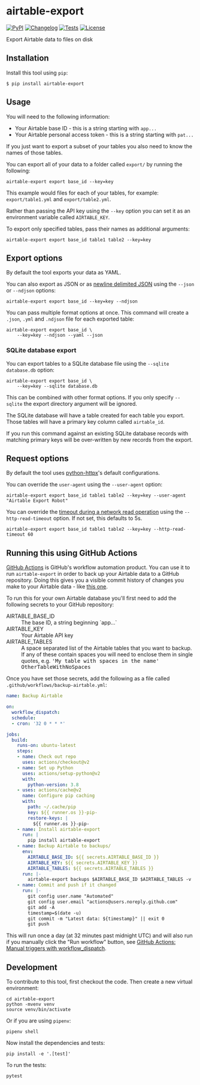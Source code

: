 # airtable-export

[![PyPI](https://img.shields.io/pypi/v/airtable-export.svg)](https://pypi.org/project/airtable-export/)
[![Changelog](https://img.shields.io/github/v/release/simonw/airtable-export?include_prereleases&label=changelog)](https://github.com/simonw/airtable-export/releases)
[![Tests](https://github.com/simonw/airtable-export/workflows/Test/badge.svg)](https://github.com/simonw/airtable-export/actions?query=workflow%3ATest)
[![License](https://img.shields.io/badge/license-Apache%202.0-blue.svg)](https://github.com/simonw/airtable-export/blob/master/LICENSE)

Export Airtable data to files on disk

## Installation

Install this tool using `pip`:

    $ pip install airtable-export

## Usage

You will need to the following information:

- Your Airtable base ID - this is a string starting with `app...`
- Your Airtable personal access token - this is a string starting with `pat...`

If you just want to export a subset of your tables you also need to know the names of those tables.

You can export all of your data to a folder called `export/` by running the following:

    airtable-export export base_id --key=key

This example would files for each of your tables, for example: `export/table1.yml` and `export/table2.yml`.

Rather than passing the API key using the `--key` option you can set it as an environment variable called `AIRTABLE_KEY`.

To export only specified tables, pass their names as additional arguments:

    airtable-export export base_id table1 table2 --key=key

## Export options

By default the tool exports your data as YAML.

You can also export as JSON or as [newline delimited JSON](http://ndjson.org/) using the `--json` or `--ndjson` options:

    airtable-export export base_id --key=key --ndjson

You can pass multiple format options at once. This command will create a `.json`, `.yml` and `.ndjson` file for each exported table:

    airtable-export export base_id \
        --key=key --ndjson --yaml --json

### SQLite database export

You can export tables to a SQLite database file using the `--sqlite database.db` option:

    airtable-export export base_id \
        --key=key --sqlite database.db

This can be combined with other format options. If you only specify `--sqlite` the export directory argument will be ignored.

The SQLite database will have a table created for each table you export. Those tables will have a primary key column called `airtable_id`.

If you run this command against an existing SQLite database records with matching primary keys will be over-written by new records from the export.

## Request options

By default the tool uses [python-httpx](https://www.python-httpx.org)'s default configurations.

You can override the `user-agent` using the `--user-agent` option:

    airtable-export export base_id table1 table2 --key=key --user-agent "Airtable Export Robot"

You can override the [timeout during a network read operation](https://www.python-httpx.org/advanced/#fine-tuning-the-configuration) using the `--http-read-timeout` option. If not set, this defaults to 5s.

    airtable-export export base_id table1 table2 --key=key --http-read-timeout 60

## Running this using GitHub Actions

[GitHub Actions](https://github.com/features/actions) is GitHub's workflow automation product. You can use it to run `airtable-export` in order to back up your Airtable data to a GitHub repository. Doing this gives you a visible commit history of changes you make to your Airtable data - like [this one](https://github.com/natbat/rockybeaches/commits/main/airtable).

To run this for your own Airtable database you'll first need to add the following secrets to your GitHub repository:

<dl>
  <dt>AIRTABLE_BASE_ID</dt>
  <dd>The base ID, a string beginning `app...`</dd>
  <dt>AIRTABLE_KEY</dt>
  <dd>Your Airtable API key</dd>
  <dt>AIRTABLE_TABLES</dt>
  <dd>A space separated list of the Airtable tables that you want to backup. If any of these contain spaces you will need to enclose them in single quotes, e.g. <samp>'My table with spaces in the name' OtherTableWithNoSpaces</samp></dd>
</dl>

Once you have set those secrets, add the following as a file called `.github/workflows/backup-airtable.yml`:
```yaml
name: Backup Airtable

on:
  workflow_dispatch:
  schedule:
  - cron: '32 0 * * *'

jobs:
  build:
    runs-on: ubuntu-latest
    steps:
    - name: Check out repo
      uses: actions/checkout@v2
    - name: Set up Python
      uses: actions/setup-python@v2
      with:
        python-version: 3.8
    - uses: actions/cache@v2
      name: Configure pip caching
      with:
        path: ~/.cache/pip
        key: ${{ runner.os }}-pip-
        restore-keys: |
          ${{ runner.os }}-pip-
    - name: Install airtable-export
      run: |
        pip install airtable-export
    - name: Backup Airtable to backups/
      env:
        AIRTABLE_BASE_ID: ${{ secrets.AIRTABLE_BASE_ID }}
        AIRTABLE_KEY: ${{ secrets.AIRTABLE_KEY }}
        AIRTABLE_TABLES: ${{ secrets.AIRTABLE_TABLES }}
      run: |-
        airtable-export backups $AIRTABLE_BASE_ID $AIRTABLE_TABLES -v
    - name: Commit and push if it changed
      run: |-
        git config user.name "Automated"
        git config user.email "actions@users.noreply.github.com"
        git add -A
        timestamp=$(date -u)
        git commit -m "Latest data: ${timestamp}" || exit 0
        git push
```
This will run once a day (at 32 minutes past midnight UTC) and will also run if you manually click the "Run workflow" button, see [GitHub Actions: Manual triggers with workflow_dispatch](https://github.blog/changelog/2020-07-06-github-actions-manual-triggers-with-workflow_dispatch/).

## Development

To contribute to this tool, first checkout the code. Then create a new virtual environment:

    cd airtable-export
    python -mvenv venv
    source venv/bin/activate

Or if you are using `pipenv`:

    pipenv shell

Now install the dependencies and tests:

    pip install -e '.[test]'

To run the tests:

    pytest
